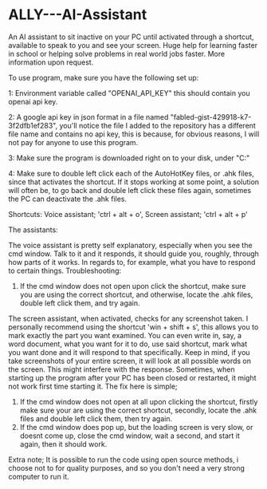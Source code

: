 # ALLY---AI-Assistant
An AI assistant to sit inactive on your PC until activated through a shortcut, available to speak to you and see your screen. 
Huge help for learning faster in school or helping solve problems in real world jobs faster. More information upon request.

To use program, make sure you have the following set up:

1: Environment variable called "OPENAI_API_KEY" this should contain you openai api key.

2: A google api key in json format in a file named "fabled-gist-429918-k7-3f2dfb1ef283", 
you'll notice the file I added to the repository has a different file name and contains no api key, 
this is because, for obvious reasons, I will not pay for anyone to use this program.

3: Make sure the program is downloaded right on to your disk, under "C:"

4: Make sure to double left click each of the AutoHotKey files, or .ahk files, since that activates the shortcut. If it stops working at some point,
a solution will often be, to go back and double left click these files again, sometimes the PC can deactivate the .ahk files.

Shortcuts: Voice assistant; 'ctrl + alt + o', Screen assistant; 'ctrl + alt + p'

The assistants:

The voice assistant is pretty self explanatory, especially when you see the cmd window. 
Talk to it and it responds, it should guide you, roughly, through how parts of it works.
In regards to, for example, what you have to respond to certain things.
Troubleshooting:
1) If the cmd window does not open upon click the shortcut, make sure you are using the correct shortcut,
and otherwise, locate the .ahk files, double left click them, and try again.

The screen assistant, when activated, checks for any screenshot taken. 
I personally recommend using the shortcut 'win + shift + s', this allows you to mark exactly the part you want examined.
You can even write in, say, a word document, what you want for it to do, use said shortcut, mark what you want done and it will respond to that specifically.
Keep in mind, if you take screenshots of your entire screen, it will look at all possible words on the screen. This might interfere with the response.
Sometimes, when starting up the program after your PC has been closed or restarted, it might not work first time starting it. The fix here is simple;
1) If the cmd window does not open at all upon clicking the shortcut, firstly make sure your are using the correct shortcut, secondly, locate the .ahk files
and double left click them, then try again.
2) If the cmd window does pop up, but the loading screen is very slow, or doesnt come up, close the cmd window, wait a second, and start it again, then it should work.


Extra note; It is possible to run the code using open source methods, i choose not to for quality purposes, and so you don't need a very strong computer to run it.
